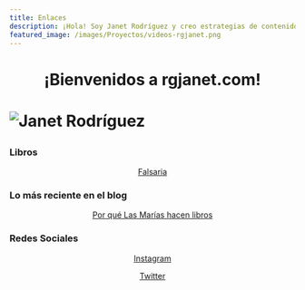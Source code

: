 ```yaml
---
title: Enlaces
description: ¡Hola! Soy Janet Rodríguez y creo estrategias de contenidos digitales y redes sociales para empresas y emprendedores.
featured_image: /images/Proyectos/videos-rgjanet.png
---
```


 <h1 align="center">¡Bienvenidos a rgjanet.com!<h1>
  
  ![Janet Rodríguez](https://www.rgjanet.com/images/rgjanet-4.png)
  
  <p align="center"><h3>Libros</h3></p>
  
  <p align="center"><a href="http://libros.rgjanet.com/" class="button button--large">Falsaria</a></p>

  <p align="center"><h3>Lo más reciente en el blog</h3></p>

<p align="center"><a href="https://rgjanet.com/blog/las-marias-hacen-libros" class="button button--large">Por qué Las Marías hacen libros</a></p>

 <p align="center"><h3>Redes Sociales</h3></p>

  <p align="center"><a href="https://www.instagram.com/rgjanet/" class="button button--large">Instagram</a></p>
  <p align="center"><a href="https://twitter.com/RGJanet" class="button button--large">Twitter</a></p>


